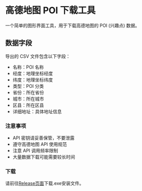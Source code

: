 # 高德地图 POI 下载工具

一个简单的图形界面工具，用于下载高德地图的 POI (兴趣点) 数据。

## 数据字段

导出的 CSV 文件包含以下字段：
- 名称：POI 名称
- 经度：地理坐标经度
- 纬度：地理坐标纬度
- 类型：POI 分类
- 省份：所在省份
- 城市：所在城市
- 区县：所在区县
- 详细地址：具体地址信息

### 注意事项

- API 密钥请妥善保管，不要泄露
- 遵守高德地图 API 使用规范
- 注意 API 调用频率限制
- 大量数据下载可能需要较长时间



### 下载

请前往[Release页面](https://github.com/songguo1/gaode_POI_downloader/releases)下载.exe安装文件。

